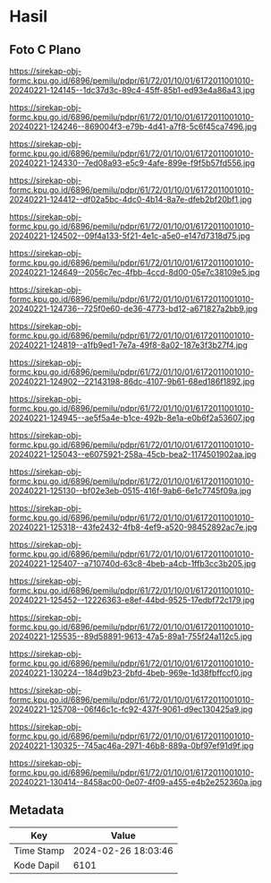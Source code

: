 # Hasil

## Foto C Plano

https://sirekap-obj-formc.kpu.go.id/6896/pemilu/pdpr/61/72/01/10/01/6172011001010-20240221-124145--1dc37d3c-89c4-45ff-85b1-ed93e4a86a43.jpg

https://sirekap-obj-formc.kpu.go.id/6896/pemilu/pdpr/61/72/01/10/01/6172011001010-20240221-124246--869004f3-e79b-4d41-a7f8-5c6f45ca7496.jpg

https://sirekap-obj-formc.kpu.go.id/6896/pemilu/pdpr/61/72/01/10/01/6172011001010-20240221-124330--7ed08a93-e5c9-4afe-899e-f9f5b57fd556.jpg

https://sirekap-obj-formc.kpu.go.id/6896/pemilu/pdpr/61/72/01/10/01/6172011001010-20240221-124412--df02a5bc-4dc0-4b14-8a7e-dfeb2bf20bf1.jpg

https://sirekap-obj-formc.kpu.go.id/6896/pemilu/pdpr/61/72/01/10/01/6172011001010-20240221-124502--09f4a133-5f21-4e1c-a5e0-e147d7318d75.jpg

https://sirekap-obj-formc.kpu.go.id/6896/pemilu/pdpr/61/72/01/10/01/6172011001010-20240221-124649--2056c7ec-4fbb-4ccd-8d00-05e7c38109e5.jpg

https://sirekap-obj-formc.kpu.go.id/6896/pemilu/pdpr/61/72/01/10/01/6172011001010-20240221-124736--725f0e60-de36-4773-bd12-a671827a2bb9.jpg

https://sirekap-obj-formc.kpu.go.id/6896/pemilu/pdpr/61/72/01/10/01/6172011001010-20240221-124819--a1fb9ed1-7e7a-49f8-8a02-187e3f3b27f4.jpg

https://sirekap-obj-formc.kpu.go.id/6896/pemilu/pdpr/61/72/01/10/01/6172011001010-20240221-124902--22143198-86dc-4107-9b61-68ed186f1892.jpg

https://sirekap-obj-formc.kpu.go.id/6896/pemilu/pdpr/61/72/01/10/01/6172011001010-20240221-124945--ae5f5a4e-b1ce-492b-8e1a-e0b6f2a53607.jpg

https://sirekap-obj-formc.kpu.go.id/6896/pemilu/pdpr/61/72/01/10/01/6172011001010-20240221-125043--e6075921-258a-45cb-bea2-1174501902aa.jpg

https://sirekap-obj-formc.kpu.go.id/6896/pemilu/pdpr/61/72/01/10/01/6172011001010-20240221-125130--bf02e3eb-0515-416f-9ab6-6e1c7745f09a.jpg

https://sirekap-obj-formc.kpu.go.id/6896/pemilu/pdpr/61/72/01/10/01/6172011001010-20240221-125318--43fe2432-4fb8-4ef9-a520-98452892ac7e.jpg

https://sirekap-obj-formc.kpu.go.id/6896/pemilu/pdpr/61/72/01/10/01/6172011001010-20240221-125407--a710740d-63c8-4beb-a4cb-1ffb3cc3b205.jpg

https://sirekap-obj-formc.kpu.go.id/6896/pemilu/pdpr/61/72/01/10/01/6172011001010-20240221-125452--12226363-e8ef-44bd-9525-17edbf72c179.jpg

https://sirekap-obj-formc.kpu.go.id/6896/pemilu/pdpr/61/72/01/10/01/6172011001010-20240221-125535--89d58891-9613-47a5-89a1-755f24a112c5.jpg

https://sirekap-obj-formc.kpu.go.id/6896/pemilu/pdpr/61/72/01/10/01/6172011001010-20240221-130224--184d9b23-2bfd-4beb-969e-1d38fbffccf0.jpg

https://sirekap-obj-formc.kpu.go.id/6896/pemilu/pdpr/61/72/01/10/01/6172011001010-20240221-125708--06f46c1c-fc92-437f-9061-d9ec130425a9.jpg

https://sirekap-obj-formc.kpu.go.id/6896/pemilu/pdpr/61/72/01/10/01/6172011001010-20240221-130325--745ac46a-2971-46b8-889a-0bf97ef91d9f.jpg

https://sirekap-obj-formc.kpu.go.id/6896/pemilu/pdpr/61/72/01/10/01/6172011001010-20240221-130414--8458ac00-0e07-4f09-a455-e4b2e252360a.jpg


## Metadata

| Key        | Value               |
| ---------- | ------------------- |
| Time Stamp | 2024-02-26 18:03:46 |
| Kode Dapil | 6101                |



